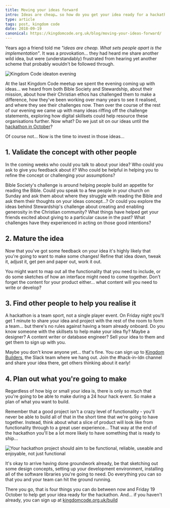 ```yaml
---
title: Moving your ideas forward
intro: Ideas are cheap… so how do you get your idea ready for a hackathon? Here are four ideas that you can work on before coming to Kingdom Code BUILD.
type: article
tags: post, kingdom code
date: 2018-09-19
canonical: https://kingdomcode.org.uk/blog/moving-your-ideas-forward/
---
```


Years ago a friend told me _"ideas are cheap. What sets people apart is the implementation"_. It was a provokation… they had heard me share another wild idea, but were (understandably) frustrated from hearing yet another scheme that probably wouldn't be followed through.

![Kingdom Code ideaton evening](/_assets/img/blog/2018/kc-ideation-evening.jpg)

At the last Kingdom Code meetup we spent the evening coming up with ideas… we heard from both Bible Society and Stewardship, about their mission, about how their Christian ethos has challenged them to make a difference, how they've been working over many years to see it realised, and where they see their challenges now. Then over the course of the rest of our evening we came up with many ideas riffing off the challenge statements, exploring how digital skillsets could help resource these organisations further. Now what? Do we just sit on our ideas until the [hackathon in October](https://kingdomcode.org.uk/build)?

Of course not… Now is the time to invest in those ideas…

## 1. Validate the concept with other people

In the coming weeks who could you talk to about your idea? Who could you ask to give you feedback about it? Who could be helpful in helping you to refine the concept or challenging your assumptions?

Bible Society's challenge is around helping people build an appetite for reading the Bible. Could you speak to a few people in your church on Sunday and ask them about where they struggle with reading the Bible and ask them their thoughts on your ideas concept…?
Or could you explore the ideas behind Stewardship's challenge about creating and enabling generosity in the Christian community? What things have helped get your friends excited about giving to a particular cause in the past? What challenges have they experienced in acting on those good intentions?

## 2. Mature the idea

Now that you've got some feedback on your idea it's highly likely that you're going to want to make some changes! Refine that idea down, tweak it, adjust it, get pen and paper out, work it out.

You might want to map out all the functionality that you need to include, or do some sketches of how an interface might need to come together. Don't forget the content for your product either… what content will you need to write or develop?

## 3. Find other people to help you realise it

A hackathon is a team sport, not a single player event. On Friday night you'll get 1 minute to share your idea and project with the rest of the room to form a team… but there's no rules against having a team already onboard. Do you know someone with the skillsets to help make your idea fly? Maybe a designer? A content writer or database engineer? Sell your idea to them and get them to sign up with you.

Maybe you don't know anyone yet… that's fine. You can sign up to [Kingdom Builders](http://kingdombuilders.io/), the Slack team where we hang out. Join the #hack-in-ldn channel and share your idea there, get others thinking about it early!

## 4. Plan out what you're going to make

Regardless of how big or small your idea is, there is only so much that you're going to be able to make during a 24 hour hack event. So make a plan of what you want to build.

Remember that a good project isn't a crazy level of functionality - you'll never be able to build all of that in the short time that we're going to have together. Instead, think about what a slice of product will look like from functionality through to a great user experience… That way at the end of the hackathon you'll be a lot more likely to have something that is ready to ship…

![Your hackathon project should aim to be functional, reliable, useable and enjoyable, not just functional](/_assets/img/blog/2018/kingdom-code-hackathon-project-slice.jpg)

It's okay to arrive having done groundwork already, be that sketching out some design concepts, setting up your development environment, installing all of the software libraries you're going to need. Do everything you can so that you and your team can hit the ground running.

There you go, that is four things you can do between now and Friday 19 October to help get your idea ready for the hackathon. And… if you haven't already, you can sign up at [kingdomcode.org.uk/build](https://kingdomcode.org.uk/build)
